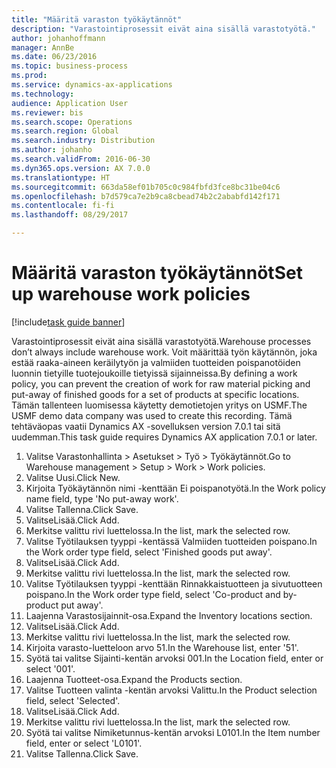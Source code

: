 ```yaml
--- 
title: "Määritä varaston työkäytännöt"
description: "Varastointiprosessit eivät aina sisällä varastotyötä."
author: johanhoffmann
manager: AnnBe
ms.date: 06/23/2016
ms.topic: business-process
ms.prod: 
ms.service: dynamics-ax-applications
ms.technology: 
audience: Application User
ms.reviewer: bis
ms.search.scope: Operations
ms.search.region: Global
ms.search.industry: Distribution
ms.author: johanho
ms.search.validFrom: 2016-06-30
ms.dyn365.ops.version: AX 7.0.0
ms.translationtype: HT
ms.sourcegitcommit: 663da58ef01b705c0c984fbfd3fce8bc31be04c6
ms.openlocfilehash: b7d579ca7e2b9ca8cbead74b2c2ababfd142f171
ms.contentlocale: fi-fi
ms.lasthandoff: 08/29/2017

---
```

# <a name="set-up-warehouse-work-policies"></a><span data-ttu-id="f4c86-103">Määritä varaston työkäytännöt</span><span class="sxs-lookup"><span data-stu-id="f4c86-103">Set up warehouse work policies</span></span> 

[!include[task guide banner](../../includes/task-guide-banner.md)]

<span data-ttu-id="f4c86-104">Varastointiprosessit eivät aina sisällä varastotyötä.</span><span class="sxs-lookup"><span data-stu-id="f4c86-104">Warehouse processes don’t always include warehouse work.</span></span> <span data-ttu-id="f4c86-105">Voit määrittää työn käytännön, joka estää raaka-aineen keräilytyön ja valmiiden tuotteiden poispanotöiden luonnin tietyille tuotejoukoille tietyissä sijainneissa.</span><span class="sxs-lookup"><span data-stu-id="f4c86-105">By defining a work policy, you can prevent the creation of work for raw material picking and put-away of finished goods for a set of products at specific locations.</span></span> <span data-ttu-id="f4c86-106">Tämän tallenteen luomisessa käytetty demotietojen yritys on USMF.</span><span class="sxs-lookup"><span data-stu-id="f4c86-106">The USMF demo data company was used to create this recording.</span></span> <span data-ttu-id="f4c86-107">Tämä tehtäväopas vaatii Dynamics AX -sovelluksen version 7.0.1 tai sitä uudemman.</span><span class="sxs-lookup"><span data-stu-id="f4c86-107">This task guide requires Dynamics AX application 7.0.1 or later.</span></span>

1. <span data-ttu-id="f4c86-108">Valitse Varastonhallinta > Asetukset > Työ > Työkäytännöt.</span><span class="sxs-lookup"><span data-stu-id="f4c86-108">Go to Warehouse management > Setup > Work > Work policies.</span></span>
2. <span data-ttu-id="f4c86-109">Valitse Uusi.</span><span class="sxs-lookup"><span data-stu-id="f4c86-109">Click New.</span></span>
3. <span data-ttu-id="f4c86-110">Kirjoita Työkäytännön nimi -kenttään Ei poispanotyötä.</span><span class="sxs-lookup"><span data-stu-id="f4c86-110">In the Work policy name field, type 'No put-away work'.</span></span>
4. <span data-ttu-id="f4c86-111">Valitse Tallenna.</span><span class="sxs-lookup"><span data-stu-id="f4c86-111">Click Save.</span></span>
5. <span data-ttu-id="f4c86-112">ValitseLisää.</span><span class="sxs-lookup"><span data-stu-id="f4c86-112">Click Add.</span></span>
6. <span data-ttu-id="f4c86-113">Merkitse valittu rivi luettelossa.</span><span class="sxs-lookup"><span data-stu-id="f4c86-113">In the list, mark the selected row.</span></span>
7. <span data-ttu-id="f4c86-114">Valitse Työtilauksen tyyppi -kentässä Valmiiden tuotteiden poispano.</span><span class="sxs-lookup"><span data-stu-id="f4c86-114">In the Work order type field, select 'Finished goods put away'.</span></span>
8. <span data-ttu-id="f4c86-115">ValitseLisää.</span><span class="sxs-lookup"><span data-stu-id="f4c86-115">Click Add.</span></span>
9. <span data-ttu-id="f4c86-116">Merkitse valittu rivi luettelossa.</span><span class="sxs-lookup"><span data-stu-id="f4c86-116">In the list, mark the selected row.</span></span>
10. <span data-ttu-id="f4c86-117">Valitse Työtilauksen tyyppi -kenttään Rinnakkaistuotteen ja sivutuotteen poispano.</span><span class="sxs-lookup"><span data-stu-id="f4c86-117">In the Work order type field, select 'Co-product and by-product put away'.</span></span>
11. <span data-ttu-id="f4c86-118">Laajenna Varastosijainnit-osa.</span><span class="sxs-lookup"><span data-stu-id="f4c86-118">Expand the Inventory locations section.</span></span>
12. <span data-ttu-id="f4c86-119">ValitseLisää.</span><span class="sxs-lookup"><span data-stu-id="f4c86-119">Click Add.</span></span>
13. <span data-ttu-id="f4c86-120">Merkitse valittu rivi luettelossa.</span><span class="sxs-lookup"><span data-stu-id="f4c86-120">In the list, mark the selected row.</span></span>
14. <span data-ttu-id="f4c86-121">Kirjoita varasto-luetteloon arvo 51.</span><span class="sxs-lookup"><span data-stu-id="f4c86-121">In the Warehouse list, enter '51'.</span></span>
15. <span data-ttu-id="f4c86-122">Syötä tai valitse Sijainti-kentän arvoksi 001.</span><span class="sxs-lookup"><span data-stu-id="f4c86-122">In the Location field, enter or select '001'.</span></span>
16. <span data-ttu-id="f4c86-123">Laajenna Tuotteet-osa.</span><span class="sxs-lookup"><span data-stu-id="f4c86-123">Expand the Products section.</span></span>
17. <span data-ttu-id="f4c86-124">Valitse Tuotteen valinta -kentän arvoksi Valittu.</span><span class="sxs-lookup"><span data-stu-id="f4c86-124">In the Product selection field, select 'Selected'.</span></span>
18. <span data-ttu-id="f4c86-125">ValitseLisää.</span><span class="sxs-lookup"><span data-stu-id="f4c86-125">Click Add.</span></span>
19. <span data-ttu-id="f4c86-126">Merkitse valittu rivi luettelossa.</span><span class="sxs-lookup"><span data-stu-id="f4c86-126">In the list, mark the selected row.</span></span>
20. <span data-ttu-id="f4c86-127">Syötä tai valitse Nimiketunnus-kentän arvoksi L0101.</span><span class="sxs-lookup"><span data-stu-id="f4c86-127">In the Item number field, enter or select 'L0101'.</span></span>
21. <span data-ttu-id="f4c86-128">Valitse Tallenna.</span><span class="sxs-lookup"><span data-stu-id="f4c86-128">Click Save.</span></span>


